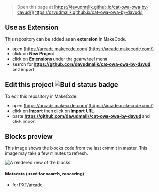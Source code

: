  


> Open this page at [https://davudmalik.github.io/cat-owa-owa-by-davud/](https://davudmalik.github.io/cat-owa-owa-by-davud/)

## Use as Extension

This repository can be added as an **extension** in MakeCode.

* open [https://arcade.makecode.com/](https://arcade.makecode.com/)
* click on **New Project**
* click on **Extensions** under the gearwheel menu
* search for **https://github.com/davudmalik/cat-owa-owa-by-davud** and import

## Edit this project ![Build status badge](https://github.com/davudmalik/cat-owa-owa-by-davud/workflows/MakeCode/badge.svg)

To edit this repository in MakeCode.

* open [https://arcade.makecode.com/](https://arcade.makecode.com/)
* click on **Import** then click on **Import URL**
* paste **https://github.com/davudmalik/cat-owa-owa-by-davud** and click import

## Blocks preview

This image shows the blocks code from the last commit in master.
This image may take a few minutes to refresh.

![A rendered view of the blocks](https://github.com/davudmalik/cat-owa-owa-by-davud/raw/master/.github/makecode/blocks.png)

#### Metadata (used for search, rendering)

* for PXT/arcade
<script src="https://makecode.com/gh-pages-embed.js"></script><script>makeCodeRender("{{ site.makecode.home_url }}", "{{ site.github.owner_name }}/{{ site.github.repository_name }}");</script>
